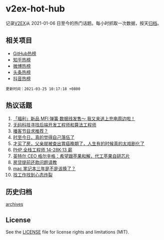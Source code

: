 # v2ex-hot-hub

 记录[V2EX](https://www.v2ex.com/)从 2021-01-06 日至今的热门话题。每小时抓取一次数据，按天[归档](archives)。
 
 ## 相关项目

- [GitHub热榜](https://github.com/lonnyzhang423/github-hot-hub)
- [知乎热榜](https://github.com/lonnyzhang423/zhihu-hot-hub)
- [微博热榜](https://github.com/lonnyzhang423/weibo-hot-hub)
- [头条热榜](https://github.com/lonnyzhang423/toutiao-hot-hub)
- [抖音热榜](https://github.com/lonnyzhang423/douyin-hot-hub)


 `更新时间：2021-03-25 10:17:18 +0800`

## 热议话题

1. [「福利」新品 MFI 弹簧 数据线发售～ 我又来送上充电周边啦！](https://www.v2ex.com/t/764624)
1. [无码科技寻找后端开发工程师和算法工程师](https://www.v2ex.com/t/764662)
1. [播客节目求推荐？](https://www.v2ex.com/t/764522)
1. [时至今日，真的觉得自己落伍了](https://www.v2ex.com/t/764683)
1. [才买了房，父亲就被查出胃癌晚期了，人生有的时候真的太戏剧化了](https://www.v2ex.com/t/764682)
1. [PHP 全栈工程师 14-28K·13 薪](https://www.v2ex.com/t/764601)
1. [英特尔 CEO 格尔辛格：希望跟苹果和解，代工苹果自研芯片](https://www.v2ex.com/t/764844)
1. [房贷提前还款问题请教](https://www.v2ex.com/t/764658)
1. [mac 笔记本三年是不是该换了？](https://www.v2ex.com/t/764696)
1. [找工作找到心态炸裂](https://www.v2ex.com/t/764726)

## 历史归档

[archives](archives)

## License

See the [LICENSE](LICENSE) file for license rights and limitations (MIT).
